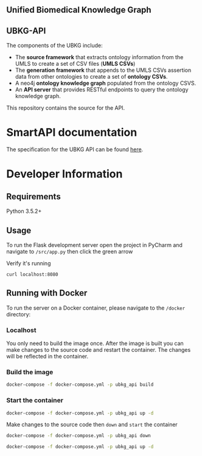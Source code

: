 ## Unified Biomedical Knowledge Graph 
## UBKG-API

The components of the UBKG include:
- The **source framework** that extracts ontology information from the UMLS to create a set of CSV files (**UMLS CSVs**)
- The **generation framework** that appends to the UMLS CSVs assertion data from other ontologies to create a set of **ontology CSVs**.
- A neo4j **ontology knowledge graph** populated from the ontology CSVS.
- An **API server** that provides RESTful endpoints to query the ontology knowledge graph.

This repository contains the source for the API.

# SmartAPI documentation
The specification for the UBKG API can be found [here](https://smart-api.info/ui/96e5b5c0b0efeef5b93ea98ac2794837/).

# Developer Information
## Requirements
Python 3.5.2+

## Usage
To run the Flask development server open the project in PyCharm and navigate to `/src/app.py` then click the green arrow

Verify it's running

```
curl localhost:8080
```

## Running with Docker

To run the server on a Docker container, please navigate to the `/docker` directory:
### Localhost
You only need to build the image once. After the image is built you can make changes to the source code and restart the container. The changes will be reflected in the container.

### Build the image
```bash
docker-compose -f docker-compose.yml -p ubkg_api build
```

### Start the container
```bash
docker-compose -f docker-compose.yml -p ubkg_api up -d
```

Make changes to the source code then `down` and `start` the container
```bash
docker-compose -f docker-compose.yml -p ubkg_api down
```

```bash
docker-compose -f docker-compose.yml -p ubkg_api up -d
```